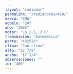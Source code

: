 ```yaml
---
layout: "radiador"
permalink: "/radiadores/489/"
marca: "BMW"
modelo: "Z4"
ano: "2005"
motor: "L6 2.5, 3.0"
transmision: "Automática"
parte: "432528"
clima: "Con clima"
alto: "22 7/8"
ancho: "17 1/4"
observaciones: ""
id: "489"
---
```


